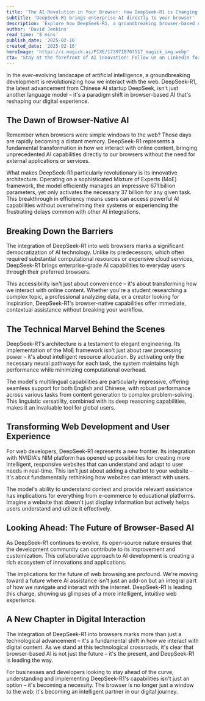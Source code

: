 ```yaml
---
title: 'The AI Revolution in Your Browser: How DeepSeek-R1 is Changing the Game'
subtitle: 'DeepSeek-R1 brings enterprise AI directly to your browser'
description: 'Explore how DeepSeek-R1, a groundbreaking browser-based AI, is revolutionizing web interaction with its efficient MoE framework and native integration capabilities. This advancement brings enterprise-grade AI directly to users' browsers, transforming how we experience and interact with online content.'
author: 'David Jenkins'
read_time: '8 mins'
publish_date: '2025-02-16'
created_date: '2025-02-16'
heroImage: 'https://i.magick.ai/PIXE/1739718707517_magick_img.webp'
cta: 'Stay at the forefront of AI innovation! Follow us on LinkedIn for exclusive insights into groundbreaking developments like DeepSeek-R1 and the future of browser-based AI technology.'
---
```


In the ever-evolving landscape of artificial intelligence, a groundbreaking development is revolutionizing how we interact with the web. DeepSeek-R1, the latest advancement from Chinese AI startup DeepSeek, isn't just another language model – it's a paradigm shift in browser-based AI that's reshaping our digital experience.

## The Dawn of Browser-Native AI

Remember when browsers were simple windows to the web? Those days are rapidly becoming a distant memory. DeepSeek-R1 represents a fundamental transformation in how we interact with online content, bringing unprecedented AI capabilities directly to our browsers without the need for external applications or services.

What makes DeepSeek-R1 particularly revolutionary is its innovative architecture. Operating on a sophisticated Mixture of Experts (MoE) framework, the model efficiently manages an impressive 671 billion parameters, yet only activates the necessary 37 billion for any given task. This breakthrough in efficiency means users can access powerful AI capabilities without overwhelming their systems or experiencing the frustrating delays common with other AI integrations.

## Breaking Down the Barriers

The integration of DeepSeek-R1 into web browsers marks a significant democratization of AI technology. Unlike its predecessors, which often required substantial computational resources or expensive cloud services, DeepSeek-R1 brings enterprise-grade AI capabilities to everyday users through their preferred browsers.

This accessibility isn't just about convenience – it's about transforming how we interact with online content. Whether you're a student researching a complex topic, a professional analyzing data, or a creator looking for inspiration, DeepSeek-R1's browser-native capabilities offer immediate, contextual assistance without breaking your workflow.

## The Technical Marvel Behind the Scenes

DeepSeek-R1's architecture is a testament to elegant engineering. Its implementation of the MoE framework isn't just about raw processing power – it's about intelligent resource allocation. By activating only the necessary neural pathways for each task, the system maintains high performance while minimizing computational overhead.

The model's multilingual capabilities are particularly impressive, offering seamless support for both English and Chinese, with robust performance across various tasks from content generation to complex problem-solving. This linguistic versatility, combined with its deep reasoning capabilities, makes it an invaluable tool for global users.

## Transforming Web Development and User Experience

For web developers, DeepSeek-R1 represents a new frontier. Its integration with NVIDIA's NIM platform has opened up possibilities for creating more intelligent, responsive websites that can understand and adapt to user needs in real-time. This isn't just about adding a chatbot to your website – it's about fundamentally rethinking how websites can interact with users.

The model's ability to understand context and provide relevant assistance has implications for everything from e-commerce to educational platforms. Imagine a website that doesn't just display information but actively helps users understand and utilize it effectively.

## Looking Ahead: The Future of Browser-Based AI

As DeepSeek-R1 continues to evolve, its open-source nature ensures that the development community can contribute to its improvement and customization. This collaborative approach to AI development is creating a rich ecosystem of innovations and applications.

The implications for the future of web browsing are profound. We're moving toward a future where AI assistance isn't just an add-on but an integral part of how we navigate and interact with the internet. DeepSeek-R1 is leading this charge, showing us glimpses of a more intelligent, intuitive web experience.

## A New Chapter in Digital Interaction

The integration of DeepSeek-R1 into browsers marks more than just a technological advancement – it's a fundamental shift in how we interact with digital content. As we stand at this technological crossroads, it's clear that browser-based AI is not just the future – it's the present, and DeepSeek-R1 is leading the way.

For businesses and developers looking to stay ahead of the curve, understanding and implementing DeepSeek-R1's capabilities isn't just an option – it's becoming a necessity. The browser is no longer just a window to the web; it's becoming an intelligent partner in our digital journey.